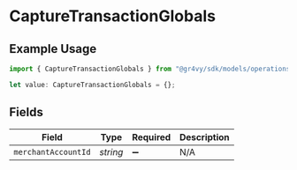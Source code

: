 # CaptureTransactionGlobals

## Example Usage

```typescript
import { CaptureTransactionGlobals } from "@gr4vy/sdk/models/operations";

let value: CaptureTransactionGlobals = {};
```

## Fields

| Field               | Type                | Required            | Description         |
| ------------------- | ------------------- | ------------------- | ------------------- |
| `merchantAccountId` | *string*            | :heavy_minus_sign:  | N/A                 |